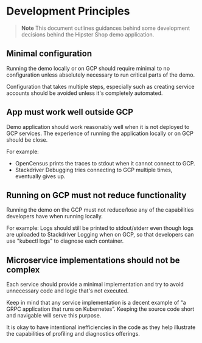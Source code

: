 # Development Principles

> **Note** This document outlines guidances behind some development decisions
> behind the Hipster Shop demo application.

## Minimal configuration

Running the demo locally or on GCP should require minimal to no
configuration unless absolutely necessary to run critical parts of the demo.

Configuration that takes multiple steps, especially such as creating service
accounts should be avoided unless it's completely automated.

## App must work well outside GCP

Demo application should work reasonably well when it is not deployed to GCP
services. The experience of running the application locally or on GCP should
be close.

For example:

- OpenCensus prints the traces to stdout when it cannot connect to GCP.
- Stackdriver Debugging tries connecting to GCP multiple times, eventually gives
  up.

## Running on GCP must not reduce functionality

Running the demo on the GCP must not reduce/lose any of the capabilities
developers have when running locally.

For example: Logs should still be printed to stdout/stderr even though logs are
uploaded to Stackdriver Logging when on GCP, so that developers can use "kubectl
logs" to diagnose each container.

## Microservice implementations should not be complex

Each service should provide a minimal implementation and try to avoid
unnecessary code and logic that's not executed.

Keep in mind that any service implementation is a decent example of “a GRPC
application that runs on Kubernetes”. Keeping the source code short and
navigable will serve this purpose.

It is okay to have intentional inefficiencies in the code as they help
illustrate the capabilities of profiling and diagnostics offerings.
